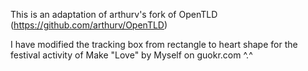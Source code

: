 This is an adaptation of arthurv's fork of OpenTLD (https://github.com/arthurv/OpenTLD) 

I have modified the tracking box from rectangle to heart shape for the festival activity of <a src="http://www.guokr.com/post/588130/">Make "Love" by Myself</a> on guokr.com ^.^

